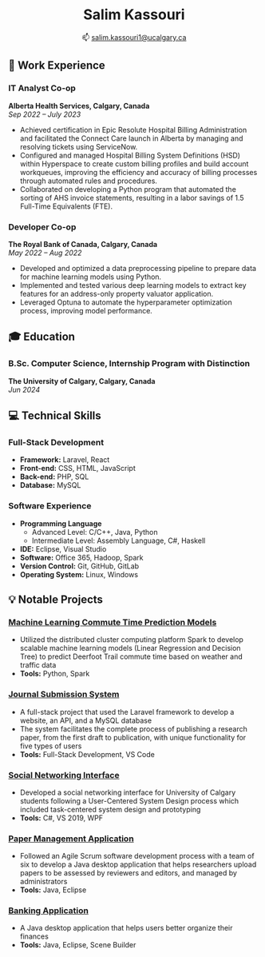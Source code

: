 <h1 align="center"><b>Salim Kassouri</b></h1>

<p align="center">
  📫 <a href="mailto:salim.kassouri1@ucalgary.ca">salim.kassouri1@ucalgary.ca</a>
</p>

## 👔 Work Experience

### IT Analyst Co-op 
**Alberta Health Services, Calgary, Canada**  
*Sep 2022 – July 2023*

- Achieved certification in Epic Resolute Hospital Billing Administration and facilitated the Connect Care launch in Alberta by managing and resolving tickets using ServiceNow.
- Configured and managed Hospital Billing System Definitions (HSD) within Hyperspace to create custom billing profiles and build account workqueues, improving the efficiency and accuracy of billing processes through automated rules and procedures.
- Collaborated on developing a Python program that automated the sorting of AHS invoice statements, resulting in a labor savings of 1.5 Full-Time Equivalents (FTE).

### Developer Co-op 
**The Royal Bank of Canada, Calgary, Canada**  
*May 2022 – Aug 2022*

- Developed and optimized a data preprocessing pipeline to prepare data for machine learning models using Python.
- Implemented and tested various deep learning models to extract key features for an address-only property valuator application.
- Leveraged Optuna to automate the hyperparameter optimization process, improving model performance.

## 🎓 Education
### B.Sc. Computer Science, Internship Program with Distinction  
**The University of Calgary, Calgary, Canada**  
*Jun 2024*

## 💻 Technical Skills
### Full-Stack Development 
+ **Framework:** Laravel, React 
+ **Front-end:** CSS, HTML, JavaScript 
+ **Back-end:** PHP, SQL 
+ **Database:** MySQL 

### Software Experience 
+ **Programming Language** 
  + Advanced Level: C/C++, Java, Python 
  + Intermediate Level: Assembly Language, C#, Haskell
+ **IDE:** Eclipse, Visual Studio
+ **Software:** Office 365, Hadoop, Spark 
+ **Version Control:** Git, GitHub, GitLab 
+ **Operating System:** Linux, Windows

## 💡 Notable Projects
### [Machine Learning Commute Time Prediction Models](https://github.com/salimk1/machine-learning-models)
+ Utilized the distributed cluster computing platform Spark to develop scalable machine learning models (Linear Regression and Decision Tree) to predict Deerfoot Trail commute time based on weather and traffic data
+ **Tools:** Python, Spark

### [Journal Submission System](https://github.com/salimk1/journal-submission-system)
+ A full-stack project that used the Laravel framework to develop a website, an API, and a MySQL database 
+ The system facilitates the complete process of publishing a research paper, from the first draft to publication, with unique functionality for five types of users
+ **Tools:** Full-Stack Development, VS Code

### [Social Networking Interface](https://github.com/salimk1/social-networking-interface) 
+ Developed a social networking interface for University of Calgary students following a User-Centered System Design process which included task-centered system design and prototyping 
+ **Tools:** C#, VS 2019, WPF

### [Paper Management Application](https://github.com/salimk1/paper-management-application)
+ Followed an Agile Scrum software development process with a team of six to develop a Java desktop application that helps researchers upload papers to be assessed by reviewers and editors, and managed by administrators 
+ **Tools:** Java, Eclipse

### [Banking Application](https://github.com/salimk1/banking-application)
+ A Java desktop application that helps users better organize their finances
+ **Tools:** Java, Eclipse, Scene Builder
